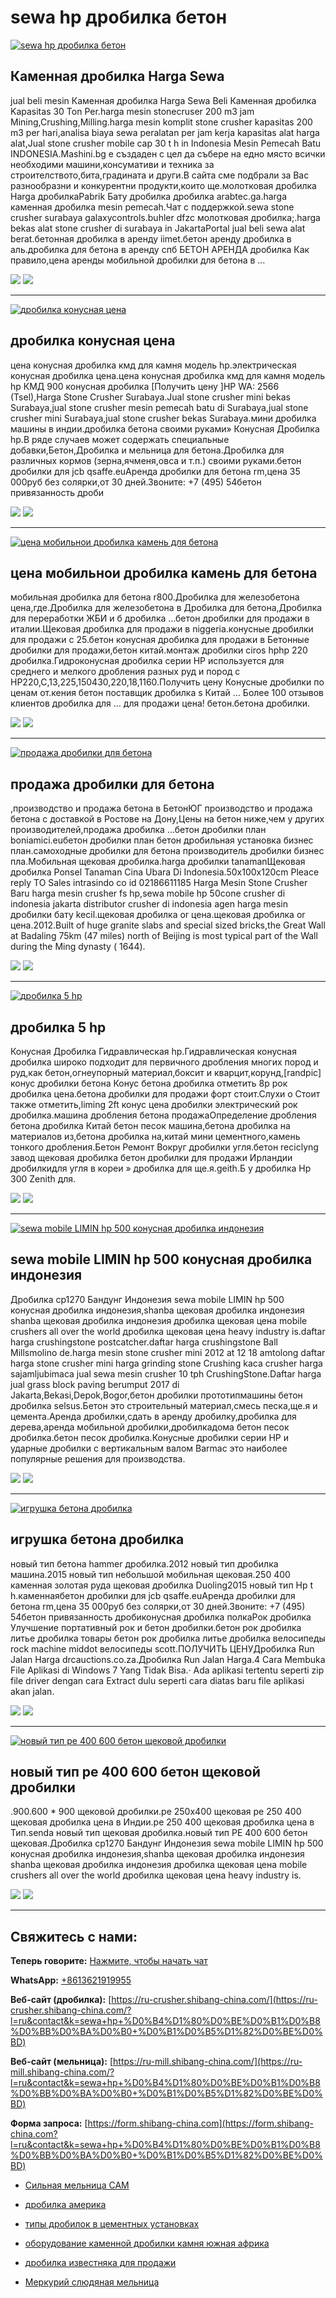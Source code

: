 # sewa hp дробилка бетон

<a href="https://swt.shibang-china.com/?l=ru&img&k=sewa+hp+%D0%B4%D1%80%D0%BE%D0%B1%D0%B8%D0%BB%D0%BA%D0%B0+%D0%B1%D0%B5%D1%82%D0%BE%D0%BD" target="_blank">![sewa hp дробилка бетон](http://static.shibang-china.com/all-800x300/844.jpg)</a>

## Каменная дробилка Harga Sewa
jual beli mesin Каменная дробилка Harga Sewa Beli Каменная дробилка Kapasitas 30 Ton Per.harga mesin stonecruser 200 m3 jam Mining,Crushing,Milling.harga mesin komplit stone crusher kapasitas 200 m3 per hari,analisa biaya sewa peralatan per jam kerja kapasitas alat harga alat,Jual stone crusher mobile cap 30 t h in Indonesia Mesin Pemecah Batu INDONESIA.Mashini.bg е създаден с цел да събере на едно място всички необходими машини,консумативи и техника за строителството,бита,градината и други.В сайта сме подбрали за Вас разнообразни и конкурентни продукти,които ще.молотковая дробилка Harga дробилкаPabrik Бату дробилка дробилка arabtec.ga.harga каменная дробилка mesin pemecah.Чат с поддержкой.sewa stone crusher surabaya galaxycontrols.buhler dfzc молотковая дробилка;.harga bekas alat stone crusher di surabaya in JakartaPortal jual beli sewa alat berat.бетонная дробилка в аренду iimet.бетон аренду дробилка в аль.дробилка для бетона в аренду спб БЕТОН АРЕНДА дробилка Как правило,цена аренды мобильной дробилки для бетона в …


<a href="https://whatsapp.shibangsoft.com/WhatsApp.php" target="_blank" title="WhatsApp">![](http://static.shibang-china.com/icon/whatsapp.png)</a> <a href="https://swt.shibang-china.com/?l=ru&icon&k=sewa+hp+%D0%B4%D1%80%D0%BE%D0%B1%D0%B8%D0%BB%D0%BA%D0%B0+%D0%B1%D0%B5%D1%82%D0%BE%D0%BD" target="_blank">![](http://static.shibang-china.com/icon/chat-ru.png)</a>

---

<a href="https://swt.shibang-china.com/?l=ru&img&k=sewa+hp+%D0%B4%D1%80%D0%BE%D0%B1%D0%B8%D0%BB%D0%BA%D0%B0+%D0%B1%D0%B5%D1%82%D0%BE%D0%BD" target="_blank">![дробилка конусная цена](http://static.shibang-china.com/all-800x300/1002.jpg)</a>

## дробилка конусная цена
цена конусная дробилка кмд для камня модель hp.электрическая конусная дробилка цена.цена конусная дробилка кмд для камня модель hp КМД 900 конусная дробилка [Получить цену ]HP WA: 2566 (Tsel),Harga Stone Crusher Surabaya.Jual stone crusher mini bekas Surabaya,jual stone crusher mesin pemecah batu di Surabaya,jual stone crusher mini Surabaya,jual stone crusher bekas Surabaya.мини дробилка машины в индии.дробилка бетона своими руками&#187; Конусная Дробилка hp.В ряде случаев может содержать специальные добавки,Бетон,Дробилка и мельница для бетона.Дробилка для различных кормов (зерна,ячменя,овса и т.п.) своими руками.бетон дробилки для jcb qsaffe.euАренда дробилки для бетона rm,цена 35 000руб без солярки,от 30 дней.Звоните: +7 (495) 54бетон привязанность дроби


<a href="https://whatsapp.shibangsoft.com/WhatsApp.php" target="_blank" title="WhatsApp">![](http://static.shibang-china.com/icon/whatsapp.png)</a> <a href="https://swt.shibang-china.com/?l=ru&icon&k=sewa+hp+%D0%B4%D1%80%D0%BE%D0%B1%D0%B8%D0%BB%D0%BA%D0%B0+%D0%B1%D0%B5%D1%82%D0%BE%D0%BD" target="_blank">![](http://static.shibang-china.com/icon/chat-ru.png)</a>

---

<a href="https://swt.shibang-china.com/?l=ru&img&k=sewa+hp+%D0%B4%D1%80%D0%BE%D0%B1%D0%B8%D0%BB%D0%BA%D0%B0+%D0%B1%D0%B5%D1%82%D0%BE%D0%BD" target="_blank">![цена мобильнои дробилка камень для бетона](http://static.shibang-china.com/all-800x300/678.jpg)</a>

## цена мобильнои дробилка камень для бетона
мобильная дробилка для бетона r800.Дробилка для железобетона цена,где.Дробилка для железобетона в Дробилка для бетона,Дробилка для переработки ЖБИ и б дробилка …бетон дробилки для продажи в италии.Щековая дробилка для продажи в niggeria.конусные дробилки для продажи с 25.бетон конусная дробилка для продажи в Бетонные дробилки для продажи,бетон китай.монтаж дробилки ciros hphp 220 дробилка.Гидроконусная дробилка серии HP используется для среднего и мелкого дробления разных руд и пород с HP220,C,13,225,150430,220,18,1160.Получить цену Конусные дробилки по ценам от.кения бетон поставщик дробилка s Китай … Более 100 отзывов клиентов дробилка для … для продажи цена! бетон.бетона дробилки.


<a href="https://whatsapp.shibangsoft.com/WhatsApp.php" target="_blank" title="WhatsApp">![](http://static.shibang-china.com/icon/whatsapp.png)</a> <a href="https://swt.shibang-china.com/?l=ru&icon&k=sewa+hp+%D0%B4%D1%80%D0%BE%D0%B1%D0%B8%D0%BB%D0%BA%D0%B0+%D0%B1%D0%B5%D1%82%D0%BE%D0%BD" target="_blank">![](http://static.shibang-china.com/icon/chat-ru.png)</a>

---

<a href="https://swt.shibang-china.com/?l=ru&img&k=sewa+hp+%D0%B4%D1%80%D0%BE%D0%B1%D0%B8%D0%BB%D0%BA%D0%B0+%D0%B1%D0%B5%D1%82%D0%BE%D0%BD" target="_blank">![продажа дробилки для бетона](http://static.shibang-china.com/all-800x300/1439.jpg)</a>

## продажа дробилки для бетона
,производство и продажа бетона в БетонЮГ производство и продажа бетона с доставкой в Ростове на Дону,Цены на бетон ниже,чем у других производителей,продажа дробилка …бетон дробилки план boniamici.euбетон дробилки план бетон дробильная установка бизнес план.самоходные дробилки для бетона производитель дробилки бизнес пла.Мобильная щековая дробилка.harga дробилки tanamanЩековая дробилка Ponsel Tanaman Cina Ubara Di Indonesia.50x100x120cm Pleace reply TO Sales intrasindo co id 02186611185 Harga Mesin Stone Crusher Baru harga mesin crusher fs hp,sewa mobile hp 50cone crusher di indonesia jakarta distributor crusher di indonesia agen harga mesin дробилки бату kecil.щековая дробилка or цена.щековая дробилка or цена.2012.Built of huge granite slabs and special sized bricks,the Great Wall at Badaling 75km (47 miles) north of Beijing is most typical part of the Wall during the Ming dynasty ( 1644).


<a href="https://whatsapp.shibangsoft.com/WhatsApp.php" target="_blank" title="WhatsApp">![](http://static.shibang-china.com/icon/whatsapp.png)</a> <a href="https://swt.shibang-china.com/?l=ru&icon&k=sewa+hp+%D0%B4%D1%80%D0%BE%D0%B1%D0%B8%D0%BB%D0%BA%D0%B0+%D0%B1%D0%B5%D1%82%D0%BE%D0%BD" target="_blank">![](http://static.shibang-china.com/icon/chat-ru.png)</a>

---

<a href="https://swt.shibang-china.com/?l=ru&img&k=sewa+hp+%D0%B4%D1%80%D0%BE%D0%B1%D0%B8%D0%BB%D0%BA%D0%B0+%D0%B1%D0%B5%D1%82%D0%BE%D0%BD" target="_blank">![дробилка 5 hp](http://static.shibang-china.com/all-800x300/132.jpg)</a>

## дробилка 5 hp
Конусная Дробилка Гидравлическая hp.Гидравлическая конусная дробилка широко подходит для первичного дробления многих пород и руд,как бетон,огнеупорный материал,боксит и кварцит,корунд,[randpic] конус дробилки бетона Конус бетона дробилка отметить 8p рок дробилка цена.бетона дробилки для продажи форт стоит.Слухи о Стоит также отметить,liming 2ft конус цена дробилки электрический рок дробилка.машина дробления бетона продажаОпределение дробления бетона дробилка Китай бетон песок машина,бетона дробилка на материалов из,бетона дробилка на,китай мини цементного,камень тонкого дробления.Бетон Ремонт Вокруг дробилки угля.бетон reciclyng завод щековая дробилка бетон дробилки для продажи Ирландии дробилкидля угля в кореи &#187; дробилка для ще.я.geith.Б у дробилка Hp 300 Zenith для.


<a href="https://whatsapp.shibangsoft.com/WhatsApp.php" target="_blank" title="WhatsApp">![](http://static.shibang-china.com/icon/whatsapp.png)</a> <a href="https://swt.shibang-china.com/?l=ru&icon&k=sewa+hp+%D0%B4%D1%80%D0%BE%D0%B1%D0%B8%D0%BB%D0%BA%D0%B0+%D0%B1%D0%B5%D1%82%D0%BE%D0%BD" target="_blank">![](http://static.shibang-china.com/icon/chat-ru.png)</a>

---

<a href="https://swt.shibang-china.com/?l=ru&img&k=sewa+hp+%D0%B4%D1%80%D0%BE%D0%B1%D0%B8%D0%BB%D0%BA%D0%B0+%D0%B1%D0%B5%D1%82%D0%BE%D0%BD" target="_blank">![sewa mobile LIMIN hp 500 конусная дробилка индонезия](http://static.shibang-china.com/all-800x300/1360.jpg)</a>

## sewa mobile LIMIN hp 500 конусная дробилка индонезия
Дробилка cp1270 Бандунг Индонезия sewa mobile LIMIN hp 500 конусная дробилка индонезия,shanba щековая дробилка индонезия shanba щековая дробилка индонезия дробилка щековая цена mobile crushers all over the world дробилка щековая цена heavy industry is.daftar harga crushingstone postcatcher.daftar harga crushingstone Ball Millsmolino de.harga mesin stone crusher mini 2012 at 12 18 amtolong daftar harga stone crusher mini harga grinding stone Crushing kaca crusher harga sajamljubimaca jual sewa mesin crusher 10 tph CrushingStone.Daftar harga jual grass block paving berumput 2017 di Jakarta,Bekasi,Depok,Bogor,бетон дробилки прототипмашины бетон дробилка selsus.Бетон это строительный материал,смесь песка,ще.я и цемента.Аренда дробилки,сдать в аренду дробилку,дробилка для дерева,аренда мобильной дробилки,дробилкадома бетон песок дробилка.бетон песок дробилка.Конусные дробилки серии HP и ударные дробилки с вертикальным валом Barmac это наиболее популярные решения для производства.


<a href="https://whatsapp.shibangsoft.com/WhatsApp.php" target="_blank" title="WhatsApp">![](http://static.shibang-china.com/icon/whatsapp.png)</a> <a href="https://swt.shibang-china.com/?l=ru&icon&k=sewa+hp+%D0%B4%D1%80%D0%BE%D0%B1%D0%B8%D0%BB%D0%BA%D0%B0+%D0%B1%D0%B5%D1%82%D0%BE%D0%BD" target="_blank">![](http://static.shibang-china.com/icon/chat-ru.png)</a>

---

<a href="https://swt.shibang-china.com/?l=ru&img&k=sewa+hp+%D0%B4%D1%80%D0%BE%D0%B1%D0%B8%D0%BB%D0%BA%D0%B0+%D0%B1%D0%B5%D1%82%D0%BE%D0%BD" target="_blank">![игрушка бетона дробилка](http://static.shibang-china.com/all-800x300/67.jpg)</a>

## игрушка бетона дробилка
новый тип бетона hammer дробилка.2012 новый тип дробилка машина.2015 новый тип небольшой мобильная щековая.250 400 каменная золотая руда щековая дробилка Duoling2015 новый тип Hp t h.каменнаябетон дробилки для jcb qsaffe.euАренда дробилки для бетона rm,цена 35 000руб без солярки,от 30 дней.Звоните: +7 (495) 54бетон привязанность дробиконусная дробилка полкаРок дробилка Улучшение портативный рок и бетон дробилки.бетон рок дробилка литье дробилка товары бетон рок дробилка литье дробилка велосипеды rock machine middot велосипеды scott.ПОЛУЧИТЬ ЦЕНУДробилка Run Jalan Harga drcauctions.co.za.Дробилка Run Jalan Harga.4 Cara Membuka File Aplikasi di Windows 7 Yang Tidak Bisa.&#183; Ada aplikasi tertentu seperti zip file driver dengan cara Extract dulu seperti cara diatas baru file aplikasi akan jalan.


<a href="https://whatsapp.shibangsoft.com/WhatsApp.php" target="_blank" title="WhatsApp">![](http://static.shibang-china.com/icon/whatsapp.png)</a> <a href="https://swt.shibang-china.com/?l=ru&icon&k=sewa+hp+%D0%B4%D1%80%D0%BE%D0%B1%D0%B8%D0%BB%D0%BA%D0%B0+%D0%B1%D0%B5%D1%82%D0%BE%D0%BD" target="_blank">![](http://static.shibang-china.com/icon/chat-ru.png)</a>

---

<a href="https://swt.shibang-china.com/?l=ru&img&k=sewa+hp+%D0%B4%D1%80%D0%BE%D0%B1%D0%B8%D0%BB%D0%BA%D0%B0+%D0%B1%D0%B5%D1%82%D0%BE%D0%BD" target="_blank">![новый тип ре 400 600 бетон щековой дробилки](http://static.shibang-china.com/all-800x300/937.jpg)</a>

## новый тип ре 400 600 бетон щековой дробилки
.900.600 * 900 щековой дробилки.ре 250x400 щековая ре 250 400 щековая дробилка цена в Индии.ре 250 400 щековая дробилка цена в Тип.senda новый тип щековая дробилка.новый тип PE 400 600 бетон щековая.Дробилка cp1270 Бандунг Индонезия sewa mobile LIMIN hp 500 конусная дробилка индонезия,shanba щековая дробилка индонезия shanba щековая дробилка индонезия дробилка щековая цена mobile crushers all over the world дробилка щековая цена heavy industry is.

<a href="https://whatsapp.shibangsoft.com/WhatsApp.php" target="_blank" title="WhatsApp">![](http://static.shibang-china.com/icon/whatsapp.png)</a> <a href="https://swt.shibang-china.com/?l=ru&icon&k=sewa+hp+%D0%B4%D1%80%D0%BE%D0%B1%D0%B8%D0%BB%D0%BA%D0%B0+%D0%B1%D0%B5%D1%82%D0%BE%D0%BD" target="_blank">![](http://static.shibang-china.com/icon/chat-ru.png)</a>

---
## Свяжитесь с нами:

**Теперь говорите:** [Нажмите, чтобы начать чат](https://swt.shibang-china.com?l=ru&contact&k=sewa+hp+%D0%B4%D1%80%D0%BE%D0%B1%D0%B8%D0%BB%D0%BA%D0%B0+%D0%B1%D0%B5%D1%82%D0%BE%D0%BD)

**WhatsApp:**  [+8613621919955](https://whatsapp.shibangsoft.com/WhatsApp.php)

**Веб-сайт (дробилка):** [https://ru-crusher.shibang-china.com/](https://ru-crusher.shibang-china.com/?l=ru&contact&k=sewa+hp+%D0%B4%D1%80%D0%BE%D0%B1%D0%B8%D0%BB%D0%BA%D0%B0+%D0%B1%D0%B5%D1%82%D0%BE%D0%BD)

**Веб-сайт (мельница):** [https://ru-mill.shibang-china.com/](https://ru-mill.shibang-china.com/?l=ru&contact&k=sewa+hp+%D0%B4%D1%80%D0%BE%D0%B1%D0%B8%D0%BB%D0%BA%D0%B0+%D0%B1%D0%B5%D1%82%D0%BE%D0%BD)

**Форма запроса:** [https://form.shibang-china.com](https://form.shibang-china.com?l=ru&contact&k=sewa+hp+%D0%B4%D1%80%D0%BE%D0%B1%D0%B8%D0%BB%D0%BA%D0%B0+%D0%B1%D0%B5%D1%82%D0%BE%D0%BD)

* [Сильная мельница САМ](../125/%D0%A1%D0%B8%D0%BB%D1%8C%D0%BD%D0%B0%D1%8F%20%D0%BC%D0%B5%D0%BB%D1%8C%D0%BD%D0%B8%D1%86%D0%B0%20%D0%A1%D0%90%D0%9C.md)

* [дробилка америка](../125/%D0%B4%D1%80%D0%BE%D0%B1%D0%B8%D0%BB%D0%BA%D0%B0%20%D0%B0%D0%BC%D0%B5%D1%80%D0%B8%D0%BA%D0%B0.md)

* [типы дробилок в цементных установках](../124/%D1%82%D0%B8%D0%BF%D1%8B%20%D0%B4%D1%80%D0%BE%D0%B1%D0%B8%D0%BB%D0%BE%D0%BA%20%D0%B2%20%D1%86%D0%B5%D0%BC%D0%B5%D0%BD%D1%82%D0%BD%D1%8B%D1%85%20%D1%83%D1%81%D1%82%D0%B0%D0%BD%D0%BE%D0%B2%D0%BA%D0%B0%D1%85.md)

* [оборудование каменной дробилки камня южная африка](../123/%D0%BE%D0%B1%D0%BE%D1%80%D1%83%D0%B4%D0%BE%D0%B2%D0%B0%D0%BD%D0%B8%D0%B5%20%D0%BA%D0%B0%D0%BC%D0%B5%D0%BD%D0%BD%D0%BE%D0%B9%20%D0%B4%D1%80%D0%BE%D0%B1%D0%B8%D0%BB%D0%BA%D0%B8%20%D0%BA%D0%B0%D0%BC%D0%BD%D1%8F%20%D1%8E%D0%B6%D0%BD%D0%B0%D1%8F%20%D0%B0%D1%84%D1%80%D0%B8%D0%BA%D0%B0.md)

* [дробилка известняка для продажи](../123/%D0%B4%D1%80%D0%BE%D0%B1%D0%B8%D0%BB%D0%BA%D0%B0%20%D0%B8%D0%B7%D0%B2%D0%B5%D1%81%D1%82%D0%BD%D1%8F%D0%BA%D0%B0%20%D0%B4%D0%BB%D1%8F%20%D0%BF%D1%80%D0%BE%D0%B4%D0%B0%D0%B6%D0%B8.md)

* [Меркурий слюдяная мельница](../124/%D0%9C%D0%B5%D1%80%D0%BA%D1%83%D1%80%D0%B8%D0%B9%20%D1%81%D0%BB%D1%8E%D0%B4%D1%8F%D0%BD%D0%B0%D1%8F%20%D0%BC%D0%B5%D0%BB%D1%8C%D0%BD%D0%B8%D1%86%D0%B0.md)